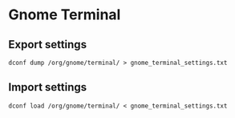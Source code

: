 
# Gnome Terminal

## Export settings
```
dconf dump /org/gnome/terminal/ > gnome_terminal_settings.txt
```

## Import settings
```
dconf load /org/gnome/terminal/ < gnome_terminal_settings.txt
```

